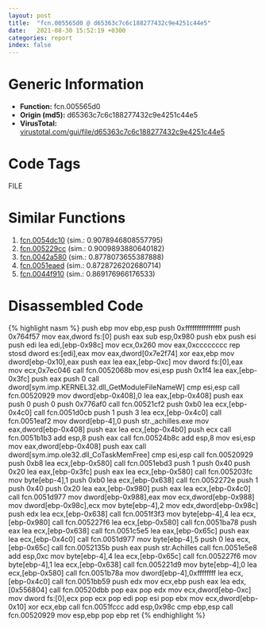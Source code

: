 ```yaml
---
layout: post
title:  "fcn.005565d0 @ d65363c7c6c188277432c9e4251c44e5"
date:   2021-08-30 15:52:19 +0300
categories: report
index: false
---
```


# Generic Information
- **Function:** fcn.005565d0
- **Origin (md5):** d65363c7c6c188277432c9e4251c44e5
- **VirusTotal:** [virustotal.com/gui/file/d65363c7c6c188277432c9e4251c44e5][virustotal_ref]

# Code Tags
<span class="tag" id="FILE">FILE</span>


# Similar Functions

1. [fcn.0054dc10][similar_1_ref] (sim.: 0.9078946808557795)
2. [fcn.005229cc][similar_2_ref] (sim.: 0.9009893880640182)
3. [fcn.0042a580][similar_3_ref] (sim.: 0.8778073655387888)
4. [fcn.0051eaed][similar_4_ref] (sim.: 0.8728726202680714)
5. [fcn.0044f910][similar_5_ref] (sim.: 0.869176966176533)


# Disassembled Code

{% highlight nasm %}
push ebp
mov ebp,esp
push 0xffffffffffffffff
push 0x764f57
mov eax,dword fs:[0]
push eax
sub esp,0x980
push ebx
push esi
push edi
lea edi,[ebp-0x98c]
mov ecx,0x260
mov eax,0xcccccccc
rep stosd dword es:[edi],eax
mov eax,dword[0x7e2f74]
xor eax,ebp
mov dword[ebp-0x10],eax
push eax
lea eax,[ebp-0xc]
mov dword fs:[0],eax
mov ecx,0x7ec046
call fcn.0052068b
mov esi,esp
push 0x1f4
lea eax,[ebp-0x3fc]
push eax
push 0
call dword[sym.imp.KERNEL32.dll_GetModuleFileNameW]
cmp esi,esp
call fcn.00520929
mov dword[ebp-0x408],0
lea eax,[ebp-0x408]
push eax
push 0
push 0
push 0x776af0
call fcn.00521cf2
push 0xb0
lea ecx,[ebp-0x4c0]
call fcn.0051d0cb
push 1
push 3
lea ecx,[ebp-0x4c0]
call fcn.0051eaf2
mov dword[ebp-4],0
push str._achilles.exe
mov eax,dword[ebp-0x408]
push eax
lea ecx,[ebp-0x4b0]
push ecx
call fcn.0051b1b3
add esp,8
push eax
call fcn.00524b8c
add esp,8
mov esi,esp
mov eax,dword[ebp-0x408]
push eax
call dword[sym.imp.ole32.dll_CoTaskMemFree]
cmp esi,esp
call fcn.00520929
push 0xb8
lea ecx,[ebp-0x580]
call fcn.0051ebd3
push 1
push 0x40
push 0x20
lea eax,[ebp-0x3fc]
push eax
lea ecx,[ebp-0x580]
call fcn.005203fc
mov byte[ebp-4],1
push 0xb0
lea ecx,[ebp-0x638]
call fcn.0052272e
push 1
push 0x40
push 0x20
lea eax,[ebp-0x980]
push eax
lea ecx,[ebp-0x4c0]
call fcn.0051d977
mov dword[ebp-0x988],eax
mov ecx,dword[ebp-0x988]
mov dword[ebp-0x98c],ecx
mov byte[ebp-4],2
mov edx,dword[ebp-0x98c]
push edx
lea ecx,[ebp-0x638]
call fcn.0051f3f3
mov byte[ebp-4],4
lea ecx,[ebp-0x980]
call fcn.005227f6
lea ecx,[ebp-0x580]
call fcn.0051ba78
push eax
lea ecx,[ebp-0x638]
call fcn.0051c5e5
lea eax,[ebp-0x65c]
push eax
lea ecx,[ebp-0x4c0]
call fcn.0051d977
mov byte[ebp-4],5
push 0
lea ecx,[ebp-0x65c]
call fcn.0052135b
push eax
push str.Achilles
call fcn.0051e5e8
add esp,0xc
mov byte[ebp-4],4
lea ecx,[ebp-0x65c]
call fcn.005227f6
mov byte[ebp-4],1
lea ecx,[ebp-0x638]
call fcn.005221d9
mov byte[ebp-4],0
lea ecx,[ebp-0x580]
call fcn.0051b78a
mov dword[ebp-4],0xffffffff
lea ecx,[ebp-0x4c0]
call fcn.0051bb59
push edx
mov ecx,ebp
push eax
lea edx,[0x556804]
call fcn.00520dbb
pop eax
pop edx
mov ecx,dword[ebp-0xc]
mov dword fs:[0],ecx
pop ecx
pop edi
pop esi
pop ebx
mov ecx,dword[ebp-0x10]
xor ecx,ebp
call fcn.0051fccc
add esp,0x98c
cmp ebp,esp
call fcn.00520929
mov esp,ebp
pop ebp
ret
{% endhighlight %}


[similar_1_ref]: /report/fcn.0054dc10@52d540e8e13e0f0bbb8946b2363a382d
[similar_2_ref]: /report/fcn.005229cc@d65363c7c6c188277432c9e4251c44e5
[similar_3_ref]: /report/fcn.0042a580@279a61b1e76da49531f1f16fd1102a2d
[similar_4_ref]: /report/fcn.0051eaed@d65363c7c6c188277432c9e4251c44e5
[similar_5_ref]: /report/fcn.0044f910@c60344b51fa39a329b92557d24ff7670
[virustotal_ref]: https://www.virustotal.com/gui/file/d65363c7c6c188277432c9e4251c44e5